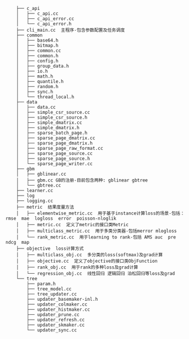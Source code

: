 		├── c_api
		│   ├── c_api.cc
		│   ├── c_api_error.cc
		│   └── c_api_error.h
		├── cli_main.cc  主程序-包含参数配置及任务调度
		├── common
		│   ├── base64.h
		│   ├── bitmap.h
		│   ├── common.cc
		│   ├── common.h
		│   ├── config.h
		│   ├── group_data.h
		│   ├── io.h
		│   ├── math.h
		│   ├── quantile.h
		│   ├── random.h
		│   ├── sync.h
		│   └── thread_local.h
		├── data
		│   ├── data.cc
		│   ├── simple_csr_source.cc
		│   ├── simple_csr_source.h
		│   ├── simple_dmatrix.cc
		│   ├── simple_dmatrix.h
		│   ├── sparse_batch_page.h
		│   ├── sparse_page_dmatrix.cc
		│   ├── sparse_page_dmatrix.h
		│   ├── sparse_page_raw_format.cc
		│   ├── sparse_page_source.cc
		│   ├── sparse_page_source.h
		│   └── sparse_page_writer.cc
		├── gbm
		│   ├── gblinear.cc
		│   ├── gbm.cc GB的注册-目前包含两种: gblinear gbtree
		│   └── gbtree.cc
		├── learner.cc
		├── log
		├── logging.cc
		├── metric  结果度量方法
		│   ├── elementwise_metric.cc  用于基于instance计算loss的场景-包括：rmse  mae  logloss  error  poisson-nloglik
		│   ├── metric.cc  定义了metric的接口类Metric
		│   ├── multiclass_metric.cc  用于多类分类器-包括merror mlogloss
		│   └── rank_metric.cc  用于learning to rank-包括 AMS auc  pre  ndcg  map
		├── objective  loss计算方式
		│   ├── multiclass_obj.cc  多分类的loss(softmax)及grad计算
		│   ├── objective.cc  定义了objective的接口类ObjFunction
		│   ├── rank_obj.cc  用于rank的多种loss及grad计算
		│   └── regression_obj.cc  线性回归 逻辑回归 泊松回归等loss及grad
		└── tree
		    ├── param.h
		    ├── tree_model.cc
		    ├── tree_updater.cc
		    ├── updater_basemaker-inl.h
		    ├── updater_colmaker.cc
		    ├── updater_histmaker.cc
		    ├── updater_prune.cc
		    ├── updater_refresh.cc
		    ├── updater_skmaker.cc
		    └── updater_sync.cc
